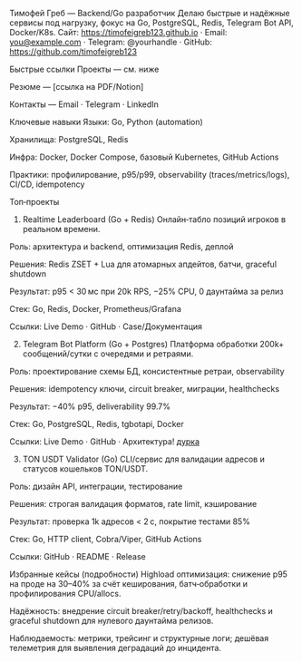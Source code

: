 Тимофей Греб — Backend/Go разработчик
Делаю быстрые и надёжные сервисы под нагрузку, фокус на Go, PostgreSQL, Redis, Telegram Bot API, Docker/K8s.
Сайт: https://timofeigreb123.github.io · Email: you@example.com · Telegram: @yourhandle · GitHub: https://github.com/timofeigreb123

Быстрые ссылки
Проекты — см. ниже

Резюме — [ссылка на PDF/Notion]

Контакты — Email · Telegram · LinkedIn

Ключевые навыки
Языки: Go, Python (automation)

Хранилища: PostgreSQL, Redis

Инфра: Docker, Docker Compose, базовый Kubernetes, GitHub Actions

Практики: профилирование, p95/p99, observability (traces/metrics/logs), CI/CD, idempotency

Топ‑проекты
1) Realtime Leaderboard (Go + Redis)
Онлайн‑табло позиций игроков в реальном времени.

Роль: архитектура и backend, оптимизация Redis, деплой

Решения: Redis ZSET + Lua для атомарных апдейтов, батчи, graceful shutdown

Результат: p95 < 30 мс при 20k RPS, −25% CPU, 0 даунтайма за релиз

Стек: Go, Redis, Docker, Prometheus/Grafana

Ссылки: Live Demo · GitHub · Case/Документация

2) Telegram Bot Platform (Go + Postgres)
Платформа обработки 200k+ сообщений/сутки с очередями и ретраями.

Роль: проектирование схемы БД, консистентные ретраи, observability

Решения: idempotency ключи, circuit breaker, миграции, healthchecks

Результат: −40% p95, deliverability 99.7%

Стек: Go, PostgreSQL, Redis, tgbotapi, Docker

Ссылки: Live Demo · GitHub · Архитектура!
[дурка](https://github.com/user-attachments/assets/3234ec27-c7e9-4fd6-8fdb-f593fe541344)


3) TON USDT Validator (Go)
CLI/сервис для валидации адресов и статусов кошельков TON/USDT.

Роль: дизайн API, интеграции, тестирование

Решения: строгая валидация форматов, rate limit, кэширование

Результат: проверка 1k адресов < 2 с, покрытие тестами 85%

Стек: Go, HTTP client, Cobra/Viper, GitHub Actions

Ссылки: GitHub · README · Release

Избранные кейсы (подробности)
Highload оптимизация: снижение p95 на проде на 30–40% за счёт кеширования, батч‑обработки и профилирования CPU/allocs.

Надёжность: внедрение circuit breaker/retry/backoff, healthchecks и graceful shutdown для нулевого даунтайма релизов.

Наблюдаемость: метрики, трейсинг и структурные логи; дешёвая телеметрия для выявления деградаций до инцидента.
